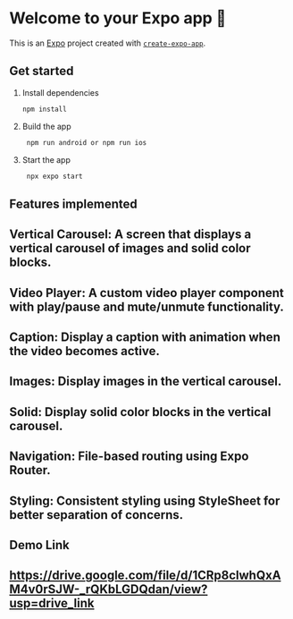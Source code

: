 # Welcome to your Expo app 👋

This is an [Expo](https://expo.dev) project created with [`create-expo-app`](https://www.npmjs.com/package/create-expo-app).

## Get started

1. Install dependencies

   ```bash
   npm install
   ```

2. Build the app

   ```bash
    npm run android or npm run ios
   ```

3. Start the app

   ```bash
    npx expo start
   ```

## Features implemented

## Vertical Carousel: A screen that displays a vertical carousel of images and solid color blocks.

## Video Player: A custom video player component with play/pause and mute/unmute functionality.

## Caption: Display a caption with animation when the video becomes active.

## Images: Display images in the vertical carousel.

## Solid: Display solid color blocks in the vertical carousel.

## Navigation: File-based routing using Expo Router.

## Styling: Consistent styling using StyleSheet for better separation of concerns.

## Demo Link

## https://drive.google.com/file/d/1CRp8clwhQxAM4v0rSJW-_rQKbLGDQdan/view?usp=drive_link
